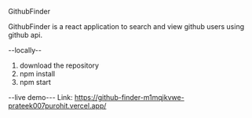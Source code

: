 GithubFinder

GithubFinder is a react application to search and view github users using github api.

--locally--

1. download the repository
2. npm install
3. npm start

--live demo---
Link: https://github-finder-m1mqjkvwe-prateek007purohit.vercel.app/

